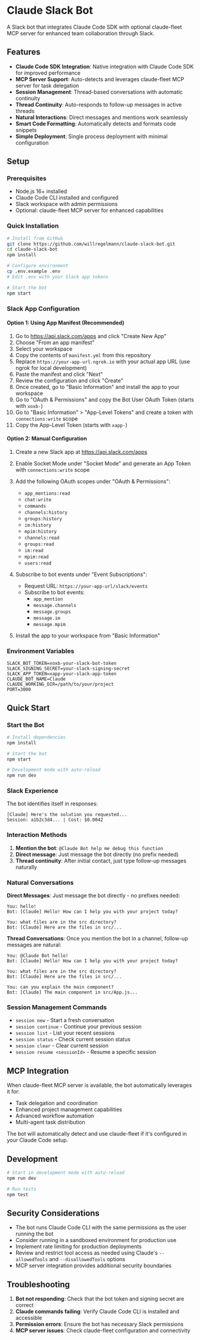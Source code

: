 # Claude Slack Bot

A Slack bot that integrates Claude Code SDK with optional claude-fleet MCP server for enhanced team collaboration through Slack.

## Features

- **Claude Code SDK Integration**: Native integration with Claude Code SDK for improved performance
- **MCP Server Support**: Auto-detects and leverages claude-fleet MCP server for task delegation
- **Session Management**: Thread-based conversations with automatic continuity
- **Thread Continuity**: Auto-responds to follow-up messages in active threads
- **Natural Interactions**: Direct messages and mentions work seamlessly
- **Smart Code Formatting**: Automatically detects and formats code snippets
- **Simple Deployment**: Single process deployment with minimal configuration

## Setup

### Prerequisites

- Node.js 16+ installed
- Claude Code CLI installed and configured
- Slack workspace with admin permissions
- Optional: claude-fleet MCP server for enhanced capabilities

### Quick Installation

```bash
# Install from GitHub
git clone https://github.com/willregelmann/claude-slack-bot.git
cd claude-slack-bot
npm install

# Configure environment
cp .env.example .env
# Edit .env with your Slack app tokens

# Start the bot
npm start
```

### Slack App Configuration

#### Option 1: Using App Manifest (Recommended)

1. Go to https://api.slack.com/apps and click "Create New App"
2. Choose "From an app manifest"
3. Select your workspace
4. Copy the contents of `manifest.yml` from this repository
5. Replace `https://your-app-url.ngrok.io` with your actual app URL (use ngrok for local development)
6. Paste the manifest and click "Next"
7. Review the configuration and click "Create"
8. Once created, go to "Basic Information" and install the app to your workspace
9. Go to "OAuth & Permissions" and copy the Bot User OAuth Token (starts with `xoxb-`)
10. Go to "Basic Information" > "App-Level Tokens" and create a token with `connections:write` scope
11. Copy the App-Level Token (starts with `xapp-`)

#### Option 2: Manual Configuration

1. Create a new Slack app at https://api.slack.com/apps
2. Enable Socket Mode under "Socket Mode" and generate an App Token with `connections:write` scope
3. Add the following OAuth scopes under "OAuth & Permissions":
   - `app_mentions:read`
   - `chat:write`
   - `commands`
   - `channels:history`
   - `groups:history`
   - `im:history`
   - `mpim:history`
   - `channels:read`
   - `groups:read`
   - `im:read`
   - `mpim:read`
   - `users:read`

4. Subscribe to bot events under "Event Subscriptions":
   - Request URL: `https://your-app-url/slack/events`
   - Subscribe to bot events:
     - `app_mention`
     - `message.channels`
     - `message.groups`
     - `message.im`
     - `message.mpim`

5. Install the app to your workspace from "Basic Information"

### Environment Variables

```env
SLACK_BOT_TOKEN=xoxb-your-slack-bot-token
SLACK_SIGNING_SECRET=your-slack-signing-secret
SLACK_APP_TOKEN=xapp-your-slack-app-token
CLAUDE_BOT_NAME=Claude
CLAUDE_WORKING_DIR=/path/to/your/project
PORT=3000
```

## Quick Start

### Start the Bot

```bash
# Install dependencies
npm install

# Start the bot
npm start

# Development mode with auto-reload
npm run dev
```

### Slack Experience

The bot identifies itself in responses:

```
[Claude] Here's the solution you requested...
Session: a1b2c3d4... | Cost: $0.0042
```

### Interaction Methods

1. **Mention the bot**: `@Claude Bot help me debug this function`
2. **Direct message**: Just message the bot directly (no prefix needed)
3. **Thread continuity**: After initial contact, just type follow-up messages naturally

### Natural Conversations

**Direct Messages**: Just message the bot directly - no prefixes needed:
```
You: hello!
Bot: [Claude] Hello! How can I help you with your project today?

You: what files are in the src directory?
Bot: [Claude] Here are the files in src/...
```

**Thread Conversations**: Once you mention the bot in a channel, follow-up messages are natural:
```
You: @Claude Bot hello!
Bot: [Claude] Hello! How can I help you with your project today?

You: what files are in the src directory?
Bot: [Claude] Here are the files in src/...

You: can you explain the main component?
Bot: [Claude] The main component in src/App.js...
```

### Session Management Commands

- `session new` - Start a fresh conversation
- `session continue` - Continue your previous session
- `session list` - List your recent sessions
- `session status` - Check current session status
- `session clear` - Clear current session
- `session resume <sessionId>` - Resume a specific session

## MCP Integration

When claude-fleet MCP server is available, the bot automatically leverages it for:

- Task delegation and coordination
- Enhanced project management capabilities
- Advanced workflow automation
- Multi-agent task distribution

The bot will automatically detect and use claude-fleet if it's configured in your Claude Code setup.

## Development

```bash
# Start in development mode with auto-reload
npm run dev

# Run tests
npm test
```

## Security Considerations

- The bot runs Claude Code CLI with the same permissions as the user running the bot
- Consider running in a sandboxed environment for production use
- Implement rate limiting for production deployments
- Review and restrict tool access as needed using Claude's `--allowedTools` and `--disallowedTools` options
- MCP server integration provides additional security boundaries

## Troubleshooting

1. **Bot not responding**: Check that the bot token and signing secret are correct
2. **Claude commands failing**: Verify Claude Code CLI is installed and accessible
3. **Permission errors**: Ensure the bot has necessary Slack permissions
4. **MCP server issues**: Check claude-fleet configuration and connectivity